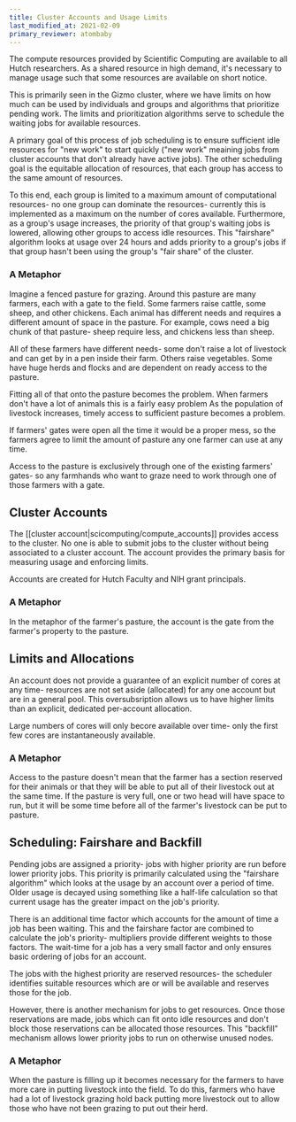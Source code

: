 ```yaml
---
title: Cluster Accounts and Usage Limits
last_modified_at: 2021-02-09
primary_reviewer: atombaby
---
```


The compute resources provided by Scientific Computing are available to all Hutch researchers.  As a shared resource in high demand, it's necessary to manage usage such that some resources are available on short notice.

This is primarily seen in the Gizmo cluster, where we have limits on how much can be used by individuals and groups and algorithms that prioritize pending work.  The limits and prioritization algorithms serve to schedule the waiting jobs for available resources.

A primary goal of this process of job scheduling is to ensure sufficient idle resources for "new work" to start quickly ("new work" meaining jobs from cluster accounts that don't already have active jobs).  The other scheduling goal is the equitable allocation of resources, that each group has access to the same amount of resources.

To this end, each group is limited to a maximum amount of computational resources- no one group can dominate the resources- currently this is implemented as a maximum on the number of cores available.  Furthermore, as a group's usage increases, the priority of that group's waiting jobs is lowered, allowing other groups to access idle resources.  This "fairshare" algorithm looks at usage over 24 hours and adds priority to a group's jobs if that group hasn't been using the group's "fair share" of the cluster.

### A Metaphor

Imagine a fenced pasture for grazing.  Around this pasture are many farmers, each with a gate to the field.  Some farmers raise cattle, some sheep, and other chickens.  Each animal has different needs and requires a different amount of space in the pasture.  For example, cows need a big chunk of that pasture- sheep require less, and chickens less than sheep.

All of these farmers have different needs- some don't raise a lot of livestock and can get by in a pen inside their farm.  Others raise vegetables.  Some have huge herds and flocks and are dependent on ready access to the pasture.

Fitting all of that onto the pasture becomes the problem.  When farmers don't have a lot of animals this is a fairly easy problem  As the population of livestock increases, timely access to sufficient pasture becomes a problem.

If farmers' gates were open all the time it would be a proper mess, so the farmers agree to limit the amount of pasture any one farmer can use at any time.

Access to the pasture is exclusively through one of the existing farmers' gates- so any farmhands who want to graze need to work through one of those farmers with a gate.

## Cluster Accounts

The [[cluster account|scicomputing/compute_accounts]] provides access to the cluster.  No one is able to submit jobs to the cluster without being associated to a cluster account.  The account provides the primary basis for measuring usage and enforcing limits.

Accounts are created for Hutch Faculty and NIH grant principals.

### A Metaphor

In the metaphor of the farmer's pasture, the account is the gate from the farmer's property to the pasture. 

## Limits and Allocations

An account does not provide a guarantee of an explicit number of cores at any time- resources are not set aside (allocated) for any one account but are in a general pool. This oversubsription allows us to have higher limits than an explicit, dedicated per-account allocation.

Large numbers of cores will only becore available over time- only the first few cores are instantaneously available.

### A Metaphor

Access to the pasture doesn't mean that the farmer has a section reserved for their animals or that they will be able to put all of their livestock out at the same time. If the pasture is very full, one or two head will have space to run, but it will be some time before all of the farmer's livestock can be put to pasture.

## Scheduling: Fairshare and Backfill

Pending jobs are assigned a priority- jobs with higher priority are run before lower priority jobs.  This priority is primarily calculated using the "fairshare algorithm" which looks at the usage by an account over a period of time.  Older usage is decayed using something like a half-life calculation so that current usage has the greater impact on the job's priority.

There is an additional time factor which accounts for the amount of time a job has been waiting.  This and the fairshare factor are combined to calculate the job's priority- multipliers provide different weights to those factors.  The wait-time for a job has a very small factor and only ensures basic ordering of jobs for an account.

The jobs with the highest priority are reserved resources- the scheduler identifies suitable resources which are or will be available and reserves those for the job.

However, there is another mechanism for jobs to get resources.  Once those reservations are made, jobs which can fit onto idle resources and don't block those reservations can be allocated those resources.  This "backfill" mechanism allows lower priority jobs to run on otherwise unused nodes.

### A Metaphor

When the pasture is filling up it becomes necessary for the farmers to have more care in putting livestock into the field.  To do this, farmers who have had a lot of livestock grazing hold back putting more livestock out to allow those who have not been grazing to put out their herd.
